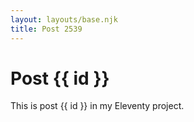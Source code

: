 ```yaml
---
layout: layouts/base.njk
title: Post 2539
---
```


# Post {{ id }}

This is post {{ id }} in my Eleventy project.
